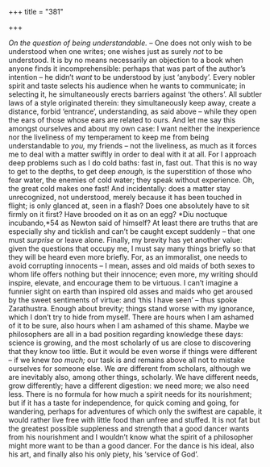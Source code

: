 +++
title = "381"

+++

*On the question of being understandable.* – One does not only wish to be understood when one writes; one wishes just as surely *not* to be understood. It is by no means necessarily an objection to a book when anyone finds it incomprehensible: perhaps that was part of the author’s intention – he didn’t *want* to be understood by just ‘anybody’. Every nobler spirit and taste selects his audience when he wants to communicate; in selecting it, he simultaneously erects barriers against ‘the others’. All subtler laws of a style originated therein: they simultaneously keep away, create a distance, forbid ‘entrance’, understanding, as said above – while they open the ears of those whose ears are related to ours. And let me say this amongst ourselves and about my own case: I want neither the inexperience nor the liveliness of my temperament to keep me from being understandable to *you,* my friends – not the liveliness, as much as it forces me to deal with a matter swiftly in order to deal with it at all. For I approach deep problems such as I do cold baths: fast in, fast out. That this is no way to get to the depths, to get deep *enough,* is the superstition of those who fear water, the enemies of cold water; they speak without experience. Oh, the great cold makes one fast\! And incidentally: does a matter stay unrecognized, not understood, merely because it has been touched in flight; is only glanced at, seen in a flash? Does one absolutely have to sit firmly on it first? Have brooded on it as on an egg? *Diu noctuque incubando,*54 as Newton said of himself? At least there are truths that are especially shy and ticklish and can’t be caught except suddenly – that one must *surprise* or leave alone. Finally, my brevity has yet another value: given the questions that occupy me, I must say many things briefly so that they will be heard even more briefly. For, as an immoralist, one needs to avoid corrupting innocents – I mean, asses and old maids of both sexes to whom life offers nothing but their innocence; even more, my writing should inspire, elevate, and encourage them to be virtuous. I can’t imagine a funnier sight on earth than inspired old asses and maids who get aroused by the sweet sentiments of virtue: and ‘this I have seen’ – thus spoke Zarathustra. Enough about brevity; things stand worse with my ignorance, which I don’t try to hide from myself. There are hours when I am ashamed of it to be sure, also hours when I am ashamed of this shame. Maybe we philosophers are all in a bad position regarding knowledge these days: science is growing, and the most scholarly of us are close to discovering that they know too little. But it would be even worse if things were different – if we knew *too much;* our task is and remains above all not to mistake ourselves for someone else. We *are* different from scholars, although we are inevitably also, among other things, scholarly. We have different needs, grow differently; have a different digestion: we need more; we also need less. There is no formula for how much a spirit needs for its nourishment; but if it has a taste for independence, for quick coming and going, for wandering, perhaps for adventures of which only the swiftest are capable, it would rather live free with little food than unfree and stuffed. It is not fat but the greatest possible suppleness and strength that a good dancer wants from his nourishment and I wouldn’t know what the spirit of a philosopher might more want to be than a good dancer. For the dance is his ideal, also his art, and finally also his only piety, his ‘service of God’.


